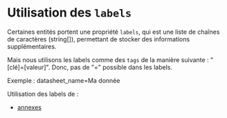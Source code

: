 # Utilisation des `labels`

Certaines entités portent une propriété `labels`, qui est une liste de chaînes de caractères (string[]), permettant de stocker des informations supplémentaires.

Mais nous utilisons les labels comme des `tags` de la manière suivante : "[clé]=[valeur]". Donc, pas de "=" possible dans les labels.

Exemple : datasheet_name=Ma donnée

Utilisation des labels de :

- [annexes](./annexes.md)

